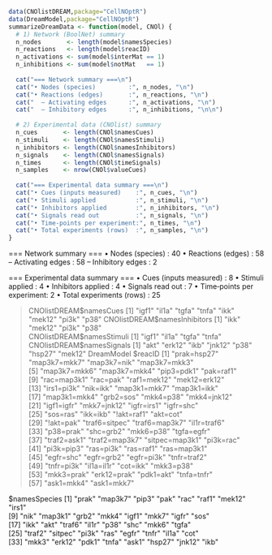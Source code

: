 ```r
data(CNOlistDREAM,package="CellNOptR")
data(DreamModel,package="CellNOptR")
summarizeDreamData <- function(model, CNOl) {
  # 1) Network (BoolNet) summary
  n_nodes       <- length(model$namesSpecies)
  n_reactions   <- length(model$reacID)
  n_activations <- sum(model$interMat == 1)
  n_inhibitions <- sum(model$notMat   == 1)
  
  cat("=== Network summary ===\n")
  cat("• Nodes (species)         :", n_nodes, "\n")
  cat("• Reactions (edges)       :", n_reactions, "\n")
  cat("  – Activating edges      :", n_activations, "\n")
  cat("  – Inhibitory edges      :", n_inhibitions, "\n\n")
  
  # 2) Experimental data (CNOlist) summary
  n_cues       <- length(CNOl$namesCues)
  n_stimuli    <- length(CNOl$namesStimuli)
  n_inhibitors <- length(CNOl$namesInhibitors)
  n_signals    <- length(CNOl$namesSignals)
  n_times      <- length(CNOl$timeSignals)
  n_samples    <- nrow(CNOl$valueCues)
  
  cat("=== Experimental data summary ===\n")
  cat("• Cues (inputs measured)    :", n_cues, "\n")
  cat("• Stimuli applied           :", n_stimuli, "\n")
  cat("• Inhibitors applied        :", n_inhibitors, "\n")
  cat("• Signals read out          :", n_signals, "\n")
  cat("• Time‐points per experiment:", n_times, "\n")
  cat("• Total experiments (rows)  :", n_samples, "\n")
}
```
=== Network summary ===
• Nodes (species)         : 40 
• Reactions (edges)       : 58 
  – Activating edges      : 58 
  – Inhibitory edges      : 2 

=== Experimental data summary ===
• Cues (inputs measured)    : 8 
• Stimuli applied           : 4 
• Inhibitors applied        : 4 
• Signals read out          : 7 
• Time‐points per experiment: 2 
• Total experiments (rows)  : 25


> CNOlistDREAM$namesCues
[1] "igf1"  "il1a"  "tgfa"  "tnfa"  "ikk"   "mek12" "pi3k"  "p38"  
> CNOlistDREAM$namesInhibitors
[1] "ikk"   "mek12" "pi3k"  "p38"  
> CNOlistDREAM$namesStimuli
[1] "igf1" "il1a" "tgfa" "tnfa"
> CNOlistDREAM$namesSignals
[1] "akt"   "erk12" "ikb"   "jnk12" "p38"   "hsp27" "mek12"
> DreamModel
$reacID
 [1] "prak=hsp27"    "map3k7=mkk7"   "map3k7=nik"    "map3k7=mkk3"  
 [5] "map3k7=mkk6"   "map3k7=mkk4"   "pip3=pdk1"     "pak=raf1"     
 [9] "rac=map3k1"    "rac=pak"       "raf1=mek12"    "mek12=erk12"  
[13] "irs1=pi3k"     "nik=ikk"       "map3k1=mkk7"   "map3k1=ikk"   
[17] "map3k1=mkk4"   "grb2=sos"      "mkk4=p38"      "mkk4=jnk12"   
[21] "igf1=igfr"     "mkk7=jnk12"    "igfr=irs1"     "igfr=shc"     
[25] "sos=ras"       "ikk=ikb"       "!akt=raf1"     "akt=cot"      
[29] "!akt=pak"      "traf6=sitpec"  "traf6=map3k7"  "il1r=traf6"   
[33] "p38=prak"      "shc=grb2"      "mkk6=p38"      "tgfa=egfr"    
[37] "traf2=ask1"    "traf2=map3k7"  "sitpec=map3k1" "pi3k=rac"     
[41] "pi3k=pip3"     "ras=pi3k"      "ras=raf1"      "ras=map3k1"   
[45] "egfr=shc"      "egfr=grb2"     "egfr=pi3k"     "tnfr=traf2"   
[49] "tnfr=pi3k"     "il1a=il1r"     "cot=ikk"       "mkk3=p38"     
[53] "mkk3=prak"     "erk12=prak"    "pdk1=akt"      "tnfa=tnfr"    
[57] "ask1=mkk4"     "ask1=mkk7"    

$namesSpecies
 [1] "prak"   "map3k7" "pip3"   "pak"    "rac"    "raf1"   "mek12"  "irs1"  
 [9] "nik"    "map3k1" "grb2"   "mkk4"   "igf1"   "mkk7"   "igfr"   "sos"   
[17] "ikk"    "akt"    "traf6"  "il1r"   "p38"    "shc"    "mkk6"   "tgfa"  
[25] "traf2"  "sitpec" "pi3k"   "ras"    "egfr"   "tnfr"   "il1a"   "cot"   
[33] "mkk3"   "erk12"  "pdk1"   "tnfa"   "ask1"   "hsp27"  "jnk12"  "ikb" 